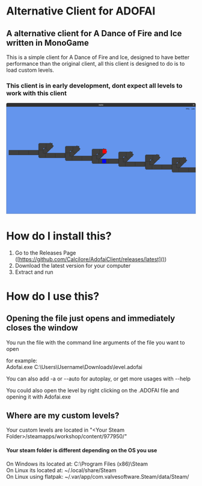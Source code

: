 # Alternative Client for  ADOFAI
## A alternative client for A Dance of Fire and Ice written in MonoGame

This is a simple client for A Dance of Fire and Ice, designed to have better performance than the original client, all this client is designed to do is to load custom levels.

### This client is in early development, dont expect all levels to work with this client

![](Screenshot.png)

# How do I install this?

1. Go to the Releases Page ([https://github.com/Calcilore/AdofaiClient/releases/latest]())
2. Download the latest version for your computer 
3. Extract and run

# How do I use this?

## Opening the file just opens and immediately closes the window
You run the file with the command line arguments of the file you want to open

for example: <br>
Adofai.exe C:\Users\Username\Downloads\level.adofai

You can also add -a or --auto for autoplay, or get more usages with --help

You could also open the level by right clicking on the .ADOFAI file and opening it with Adofai.exe

## Where are my custom levels?

Your custom levels are located in "&lt;Your Steam Folder&gt;/steamapps/workshop/content/977950/" 

#### Your steam folder is different depending on the OS you use
On Windows its located at: C:\Program Files (x86)\Steam <br>
On Linux its located at: ~/.local/share/Steam <br>
On Linux using flatpak: ~/.var/app/com.valvesoftware.Steam/data/Steam/

